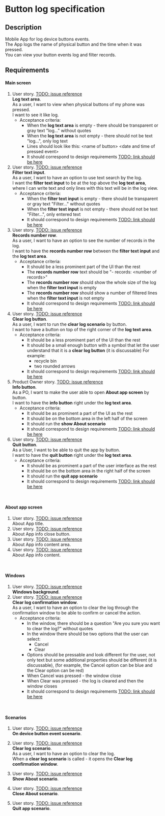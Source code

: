 # Button log specification

## Description

Mobile App for log device buttons events.<br>
The App logs the name of physical button and the time when it was pressed.<br>
You can view your button events log and filter records.<br>


## Requirements

#### Main screen
1. User story. [TODO: issue reference]()<br>
**Log text area**.<br>
As a user, I want to view when physical buttons of my phone was pressed.<br>
I want to see it like log.<br>
   - Acceptance criteria:
     - When the **log text area** is empty - there should be transparent or gray text "log..." without quotes
     - When the **log text area** is not empty - there should not be text "log...", only log text
     - Lines should look like this: &lt;name of button> &lt;date and time of pressed event>
     - It should correspond to design requirements [TODO: link should be here]()
2. User story. [TODO: issue reference]()<br>
**Filter text input**.<br>
As a user, I want to have an option to use text search by the log.<br>
I want the **filter text input** to be at the top above the **log text area**,<br>
where I can write text and only lines with this text will be in the log view.<br>
   - Acceptance criteria:
     - When the **filter text input** is empty - there should be transparent or gray text "Filter..." without quotes
     - When the **filter text input** is not empty - there should not be text "Filter...", only entered text
     - It should correspond to design requirements [TODO: link should be here]()
3. User story. [TODO: issue reference]()<br>
**Records number row**.<br>
As a user, I want to have an option to see the number of records in the log.<br>
I want to have the **records number row** between the **filter text input** and the **log text area**.<br>
   - Acceptance criteria:
     - It should be a less prominent part of the UI than the rest
     - The **records number row** text should be "- records: &lt;number of records>"
     - The **records number row** should show the whole size of the log when the **filter text input** is empty
     - The **records number row** should show a number of filtered lines when the **filter text input** is not empty
     - It should correspond to design requirements [TODO: link should be here]()
4. User story. [TODO: issue reference]()<br>
**Clear log button**.<br>
As a user, I want to run the **clear log scenario** by button.<br>
I want to have a button on top of the right corner of the **log text area**.<br>
   - Acceptance criteria:
     - It should be a less prominent part of the UI than the rest
     - It should be a small enough button with a symbol that let the user understand that it is a **clear log button** (it is discussable)
       For example:
       - recycle bin
       - two rounded arrows
     - It should correspond to design requirements [TODO: link should be here]()
5. Product Owner story. [TODO: issue reference]()<br>
**Info button**.<br>
As a PO, I want to make the user able to open **About app screen** by button.<br>
I want to have the **info button** right under the **log text area**.<br>
   - Acceptance criteria:
     - It should be as prominent a part of the UI as the rest
     - It should be on the bottom area in the left half of the screen
     - It should run the **show About scenario**
     - It should correspond to design requirements [TODO: link should be here]()
6. User story. [TODO: issue reference]()<br>
**Quit button**.<br>
As a User, I want to be able to quit the app by button.<br>
I want to have the **quit button** right under the **log text area**.<br>
   - Acceptance criteria:
     - It should be as prominent a part of the user interface as the rest
     - It should be on the bottom area in the right half of the screen
     - It should run the **quit app scenario**
     - It should correspond to design requirements [TODO: link should be here]()
<br>

#### About app screen
1. User story. [TODO: issue reference]()<br>
About App title.<br>
2. User story. [TODO: issue reference]()<br>
About App info close button.<br>
3. User story. [TODO: issue reference]()<br>
About App info content area.<br>
4. User story. [TODO: issue reference]()<br>
About App info content.<br>
<br>

#### Windows
1. User story. [TODO: issue reference]()<br>
**Windows background**.<br>
2. User story. [TODO: issue reference]()<br>
**Clear log confirmation window**.<br>
As a user, I want to have an option to clear the log through the confirmation window to be able to confirm or cancel the action.<br>
   - Acceptance criteria:
     - In the window, there should be a question "Are you sure you want to clear the log?" without quotes
     - In the window there should be two options that the user can select:
       - Cancel
       - Clear
     - Options should be pressable and look different for the user,
       not only text but some additional properties should be different (it is discussable),
       (for example, the Cancel option can be blue and the Clear option can be red)
     - When Cancel was pressed - the window close
     - When Clear was pressed - the log is cleared and then the window closes
     - It should correspond to design requirements [TODO: link should be here]()
<br>

#### Scenarios
1. User story. [TODO: issue reference]()<br>
**On device button event scenario**.<br>
2. User story. [TODO: issue reference]()<br>
**Clear log scenario**.<br>
As a user, I want to have an option to clear the log.<br>
When a **clear log scenario** is called - it opens the **Clear log confirmation window**.<br>
3. User story. [TODO: issue reference]()<br>
**Show About scenario**.<br>
3. User story. [TODO: issue reference]()<br>
**Close About scenario**.<br>

5. User story. [TODO: issue reference]()<br>
**Quit app scenario**.<br>
<br>
